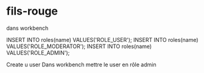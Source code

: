 # fils-rouge

dans workbench


INSERT INTO roles(name) VALUES('ROLE_USER');
INSERT INTO roles(name) VALUES('ROLE_MODERATOR');
INSERT INTO roles(name) VALUES('ROLE_ADMIN');


Create u user 
Dans workbench mettre le user en rôle admin
